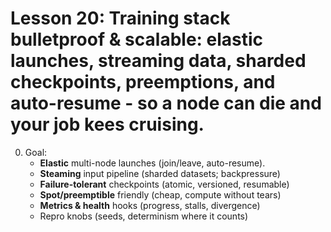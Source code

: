 # Lesson 20: Training stack bulletproof & scalable: elastic launches, streaming data, sharded checkpoints, preemptions, and auto-resume - so a node can die and your job kees cruising.

0) Goal:
   - **Elastic** multi-node launches (join/leave, auto-resume).
   - **Steaming** input pipeline (sharded datasets; backpressure)
   - **Failure-tolerant** checkpoints (atomic, versioned, resumable)
   - **Spot/preemptible** friendly (cheap, compute without tears)
   - **Metrics & health** hooks (progress, stalls, divergence)
   - Repro knobs (seeds, determinism where it counts)